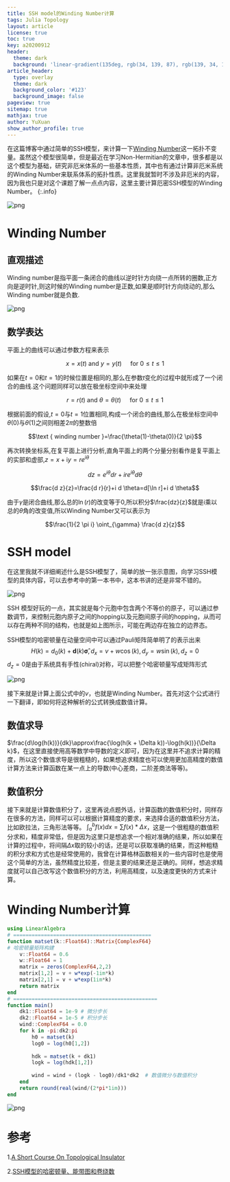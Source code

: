 ```yaml
---
title: SSH model的Winding Number计算
tags: Julia Topology
layout: article
license: true
toc: true
key: a20200912
header:
  theme: dark
  background: 'linear-gradient(135deg, rgb(34, 139, 87), rgb(139, 34, 139))'
article_header:
  type: overlay
  theme: dark
  background_color: '#123'
  background_image: false
pageview: true
sitemap: true
mathjax: true
author: YuXuan
show_author_profile: true
---
```

在这篇博客中通过简单的SSH模型，来计算一下[Winding Number](https://en.wikipedia.org/wiki/Winding_number)这一拓扑不变量。虽然这个模型很简单，但是最近在学习Non-Hermitian的文章中，很多都是以这个模型为基础，研究非厄米体系的一些基本性质，其中也有通过计算非厄米系统的Winding Number来联系体系的拓扑性质。这里我就暂时不涉及非厄米的内容，因为我也只是对这个课题了解一点点内容，这里主要计算厄密SSH模型的Winding Number。
{:.info}

![png](/assets/images/research/w2.gif)

<!--more-->
# Winding Number
## 直观描述
Winding number是指平面一条闭合的曲线以逆时针方向绕一点所转的圈数,正方向是逆时针,则这时候的Winding number是正数,如果是顺时针方向绕动的,那么Winding number就是负数.

![png](/assets/images/research/w1.png)


## 数学表达
平面上的曲线可以通过参数方程来表示 

$$x=x(t) \text { and } y=y(t) \quad \text { for } 0 \leq t \leq 1$$

如果在$t=0$和$t=1$的时候位置是相同的,那么在参数$t$变化的过程中就形成了一个闭合的曲线.这个问题同样可以放在极坐标空间中来处理

$$r=r(t) \text { and } \theta=\theta(t) \quad \text { for } 0 \leq t \leq 1$$

根据前面的假设,$t=0$与$t=1$位置相同,构成一个闭合的曲线,那么在极坐标空间中$\theta(0)$与$\theta(1)$之间则相差$2\pi$的整数倍

$$\text { winding number }=\frac{\theta(1)-\theta(0)}{2 \pi}$$

再次转换坐标系,在复平面上进行分析,直角平面上的两个分量分别看作是复平面上的实部和虚部,$z=x+\text{i} y=re^{i\theta}$

$$d z=e^{i \theta} d r+i r e^{i \theta} d \theta$$

$$\frac{d z}{z}=\frac{d r}{r}+i d \theta=d[\ln r]+i d \theta$$

由于$\gamma$是闭合曲线,那么总的$\ln(r)$的改变等于0,所以积分$\frac{dz}{z}$就是i乘以总的$\theta$角的改变值,所以Winding Number又可以表示为

$$\frac{1}{2 \pi i} \oint_{\gamma} \frac{d z}{z}$$


# SSH model
在这里我就不详细阐述什么是SSH模型了，简单的放一张示意图，向学习SSH模型的具体内容，可以去参考中的第一本书中，这本书讲的还是非常不错的。

![png](/assets/images/research/ssh.png)

SSH 模型好玩的一点，其实就是每个元胞中包含两个不等价的原子，可以通过参数调节，来控制元胞内原子之间的hopping以及元胞间原子间的hopping，从而可以存在两种不同的结构，也就是如上图所示，可能在两边存在独立的边界态。

SSH模型的哈密顿量在动量空间中可以通过Pauli矩阵简单明了的表示出来
$$H(k)=d_0(k)+\mathbf{d}(k)\mathbf{\hat{\sigma}},d_x=v+w\cos(k),d_y=w\sin(k),d_z=0$$
$d_z=0$是由于系统具有手性(chiral)对称，可以把整个哈密顿量写成矩阵形式

![png](/assets/images/research/ssh2.png)

接下来就是计算上面公式中的$v$，也就是Winding Number。首先对这个公式进行一下翻译，即如何将这种解析的公式转换成数值计算。
## 数值求导
$\frac{d\log(h(k))}{dk}\approx\frac{\log(h(k + \Delta k))-\log(h(k))}{\Delta k}$，在这里直接使用高等数学中导数的定义即可，因为在这里并不追求计算的精度，所以这个数值求导是很粗糙的，如果想追求精度也可以使用更加高精度的数值计算方法来计算函数在某一点上的导数(中心差商，二阶差商法等等)。
## 数值积分
接下来就是计算数值积分了，这里再说点题外话，计算函数的数值积分时，同样存在很多的方法，同样可以可以根据计算精度的要求，来选择合适的数值积分方法，比如欧拉法，三角形法等等。
$\int_a^bf(x)dx=\sum f(x)*\Delta x$，这是一个很粗糙的数值积分求和，精度非常低，但是因为这里只是想追求一个相对准确的结果，所以如果在计算的过程中，将间隔$\Delta x$取的较小的话，还是可以获取准确的结果，而这种粗糙的积分求和方式也是经常使用的，我曾在计算格林函数相关的一些内容时也是使用这个简单的方法，虽然精度比较差，但是主要的结果还是正确的。同样，想追求精度就可以自己改写这个数值积分的方法，利用高精度，以及速度更快的方式来计算。
# Winding Number计算
```julia
using LinearAlgebra
# =============================================
function matset(k::Float64)::Matrix{ComplexF64}
# 哈密顿量矩阵构建
    v::Float64 = 0.6
    w::Float64 = 1
    matrix = zeros(ComplexF64,2,2)
    matrix[1,2] = v + w*exp(-1im*k)
    matrix[2,1] = v + w*exp(1im*k)
    return matrix
end
# ===============================================
function main()
    dk1::Float64 = 1e-9 # 微分步长
    dk2::Float64 = 1e-5 # 积分步长
    wind::ComplexF64 = 0.0
    for k in -pi:dk2:pi
        h0 = matset(k)
        log0 = log(h0[1,2])
        
        hdk = matset(k + dk1)
        logk = log(hdk[1,2])
        
        wind = wind + (logk - log0)/dk1*dk2  # 数值微分与数值积分
    end
    return round(real(wind/(2*pi*1im)))
end
```

![png](/assets/images/research/ssh3.png)



# 参考
1.[A Short Course On Topological Insulator](https://arxiv.org/pdf/1509.02295.pdf)

2.[SSH模型的哈密顿量、能带图和卷绕数](http://www.guanjihuan.com/archives/5025)